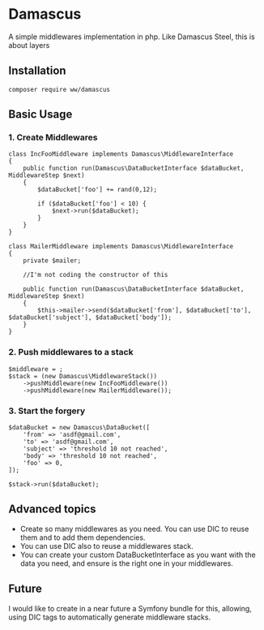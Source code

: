# Damascus
A simple middlewares implementation in php. Like Damascus Steel, this is about layers

## Installation
```
composer require ww/damascus
```

## Basic Usage

### 1. Create Middlewares
```
class IncFooMiddleware implements Damascus\MiddlewareInterface
{
    public function run(Damascus\DataBucketInterface $dataBucket, MiddlewareStep $next)
    {
        $dataBucket['foo'] += rand(0,12);
        
        if ($dataBucket['foo'] < 10) {
            $next->run($dataBucket);
        }
    }
}

class MailerMiddleware implements Damascus\MiddlewareInterface
{
    private $mailer;
    
    //I'm not coding the constructor of this
    
    public function run(Damascus\DataBucketInterface $dataBucket, MiddlewareStep $next)
    {
        $this->mailer->send($dataBucket['from'], $dataBucket['to'], $dataBucket['subject'], $dataBucket['body']);
    }
}
```

### 2. Push middlewares to a stack
```
$middleware = ;
$stack = (new Damascus\MiddlewareStack())
    ->pushMiddleware(new IncFooMiddleware())
    ->pushMiddleware(new MailerMiddleware());
```

### 3. Start the forgery
```
$dataBucket = new Damascus\DataBucket([
    'from' => 'asdf@gmail.com',
    'to' => 'asdf@gmail.com',
    'subject' => 'threshold 10 not reached',
    'body' => 'threshold 10 not reached',
    'foo' => 0,
]);

$stack->run($dataBucket);
```

## Advanced topics
- Create so many middlewares as you need. You can use DIC to reuse them and to add them dependencies.
- You can use DIC also to reuse a middlewares stack.
- You can create your custom DataBucketInterface as you want with the data you need, and ensure is the right one in your middlewares.

## Future
I would like to create in a near future a Symfony bundle for this, allowing, using DIC tags to automatically generate middleware stacks.